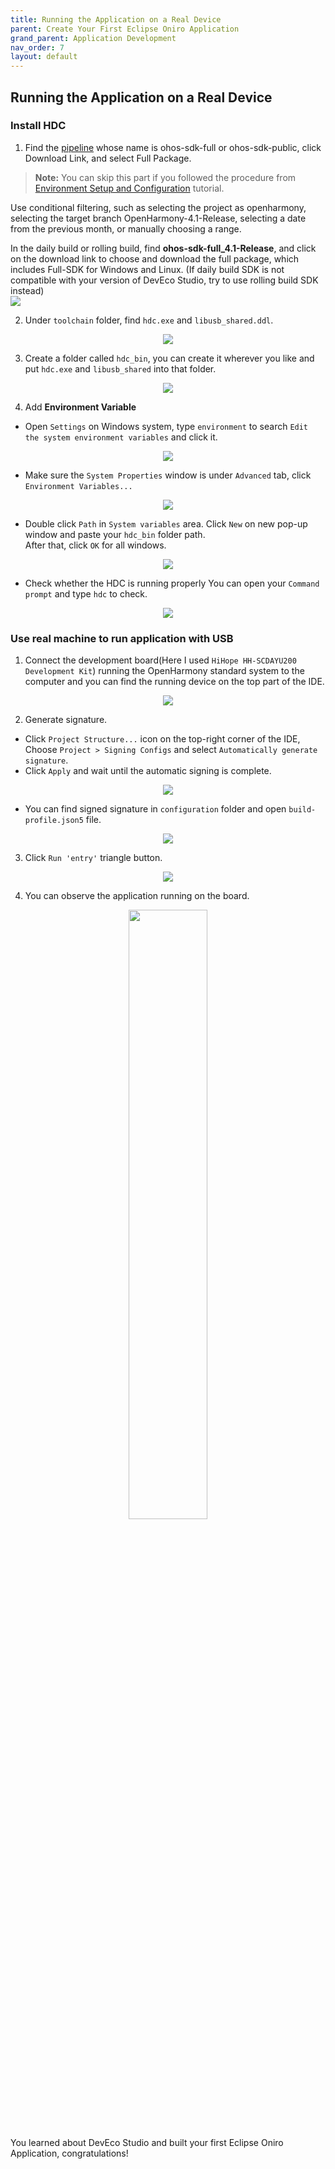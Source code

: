 ```yaml
---
title: Running the Application on a Real Device
parent: Create Your First Eclipse Oniro Application
grand_parent: Application Development
nav_order: 7
layout: default
---
```


## Running the Application on a Real Device
### Install HDC  
1. Find the [pipeline]((https://ci.openharmony.cn/workbench/cicd/dailybuild/dailylist)) whose name is ohos-sdk-full or ohos-sdk-public, click Download Link, and select Full Package.

>**Note:**
You can skip this part if you followed the procedure from [Environment Setup and Configuration](/application-development/environment-setup-config/index) tutorial. 

Use conditional filtering, such as selecting the project as openharmony, selecting the target branch OpenHarmony-4.1-Release, selecting a date from the previous month, or manually choosing a range.  
   
In the daily build or rolling build, find **ohos-sdk-full_4.1-Release**, and click on the download link to choose and download the full package, which includes Full-SDK for Windows and Linux.  (If daily build SDK is not compatible with your version of DevEco Studio, try to use rolling build SDK instead)  
<img src='./images/image39.png'>  

2. Under `toolchain` folder, find `hdc.exe` and `libusb_shared.ddl`.
<div style="text-align:center">
    <img src='./images/image29.png'>
</div> 

3. Create a folder called `hdc_bin`, you can create it wherever you like and put `hdc.exe` and `libusb_shared` into that folder.
<div style="text-align:center">
    <img src='./images/image30.png'>
</div> 

4. Add **Environment Variable**
- Open `Settings` on Windows system, type `environment` to search `Edit the system environment variables` and click it.
<div style="text-align:center">
    <img src='./images/image31.png'>
</div> 

- Make sure the `System Properties` window is under `Advanced` tab, click `Environment Variables...`
<div style="text-align:center">
    <img src='./images/image32.png'>
</div> 

- Double click `Path` in `System variables` area. Click `New` on new pop-up window and paste your `hdc_bin` folder path.  
After that, click `OK` for all windows. 
<div style="text-align:center">
    <img src='./images/image33.png'>
</div> 

- Check whether the HDC is running properly
You can open your `Command prompt` and type `hdc` to check.
<div style="text-align:center">
    <img src='./images/image34.png'>
</div> 

### Use real machine to run application with USB  
1. Connect the development board(Here I used `HiHope HH-SCDAYU200 Development Kit`) running the OpenHarmony standard system to the computer and you can find the running device on the top part of the IDE.
<div style="text-align:center">
    <img src='./images/image36.png'>
</div> 

2. Generate signature. 
- Click `Project Structure...` icon on the top-right corner of the IDE, Choose `Project > Signing Configs` and select `Automatically generate signature`. 
- Click `Apply` and wait until the automatic signing is complete.
<div style="text-align:center">
    <img src='./images/image28.png'>
</div> 

- You can find signed signature in `configuration` folder and open `build-profile.json5` file.

<div style="text-align:center">
    <img src='./images/image35.png'>
</div> 

3. Click `Run 'entry'` triangle button.
<div style="text-align:center">
    <img src='./images/image37.png'>
</div> 

4. You can observe the application running on the board.
<div style="text-align:center">
    <img src='./images/image38.png' width="50%">
</div> 

You learned about DevEco Studio and built your first Eclipse Oniro Application, congratulations!